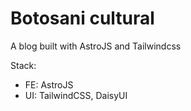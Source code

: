 # Botosani cultural

A blog built with AstroJS and Tailwindcss

Stack:
* FE: AstroJS
* UI: TailwindCSS, DaisyUI
